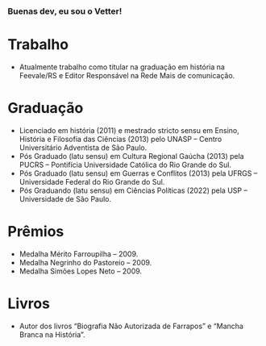 ### Buenas dev, eu sou o Vetter!

# Trabalho
- Atualmente trabalho como titular na graduação em história na Feevale/RS e Editor Responsável na Rede Mais de comunicação.
  
# Graduação
- Licenciado em história (2011) e mestrado stricto sensu em Ensino, História e Filosofia das Ciências (2013) pelo UNASP – Centro Universitário Adventista de São Paulo.
- Pós Graduado (latu sensu) em Cultura Regional Gaúcha (2013) pela PUCRS – Pontifícia Universidade Católica do Rio Grande do Sul.
- Pós Graduado (latu sensu) em Guerras e Conflitos (2013) pela UFRGS – Universidade Federal do Rio Grande do Sul.
- Pós Graduando (latu sensu) em Ciências Políticas (2022) pela USP – Universidade de São Paulo.

# Prêmios
- Medalha Mérito Farroupilha – 2009.
- Medalha Negrinho do Pastoreio – 2009.
- Medalha Simões Lopes Neto – 2009.

# Livros
- Autor dos livros “Biografia Não Autorizada de Farrapos” e “Mancha Branca na História”.
